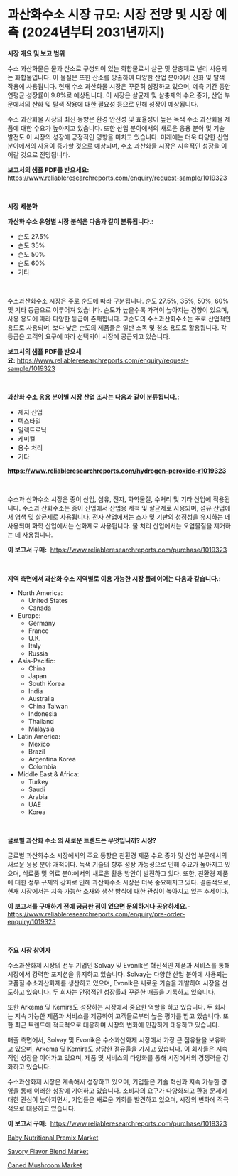<p><h1>과산화수소 시장 규모: 시장 전망 및 시장 예측 (2024년부터 2031년까지)</h1></p><p><strong>시장 개요 및 보고 범위</strong></p>
<p><p>수소 과산화물은 물과 산소로 구성되어 있는 화합물로서 살균 및 살충제로 널리 사용되는 화합물입니다. 이 물질은 또한 산소를 방출하여 다양한 산업 분야에서 산화 및 탈색 작용에 사용됩니다. 현재 수소 과산화물 시장은 꾸준히 성장하고 있으며, 예측 기간 동안 연평균 성장률이 9.8%로 예상됩니다. 이 시장은 살균제 및 살충제의 수요 증가, 산업 부문에서의 산화 및 탈색 작용에 대한 필요성 등으로 인해 성장이 예상됩니다.</p><p>수소 과산화물 시장의 최신 동향은 환경 안전성 및 효율성이 높은 녹색 수소 과산화물 제품에 대한 수요가 높아지고 있습니다. 또한 산업 분야에서의 새로운 응용 분야 및 기술 발전도 이 시장의 성장에 긍정적인 영향을 미치고 있습니다. 미래에는 더욱 다양한 산업 분야에서의 사용이 증가할 것으로 예상되며, 수소 과산화물 시장은 지속적인 성장을 이어갈 것으로 전망됩니다.</p></p>
<p><strong>보고서의 샘플 PDF를 받으세요:</strong> <a href="https://www.reliableresearchreports.com/enquiry/request-sample/1019323">https://www.reliableresearchreports.com/enquiry/request-sample/1019323</a></p>
<p>&nbsp;</p>
<p><strong>시장 세분화</strong></p>
<p><strong>과산화 수소 유형별 시장 분석은 다음과 같이 분류됩니다.:</strong></p>
<p><ul><li>순도 27.5%</li><li>순도 35%</li><li>순도 50%</li><li>순도 60%</li><li>기타</li></ul></p>
<p>&nbsp;</p>
<p><p>수소과산화수소 시장은 주로 순도에 따라 구분됩니다. 순도 27.5%, 35%, 50%, 60% 및 기타 등급으로 이루어져 있습니다. 순도가 높을수록 가격이 높아지는 경향이 있으며, 사용 용도에 따라 다양한 등급이 존재합니다. 고순도의 수소과산화수소는 주로 산업적인 용도로 사용되며, 보다 낮은 순도의 제품들은 일반 소독 및 청소 용도로 활용됩니다. 각 등급은 고객의 요구에 따라 선택되어 시장에 공급되고 있습니다.</p></p>
<p><strong>보고서의 샘플 PDF를 받으세요:</strong>&nbsp;<a href="https://www.reliableresearchreports.com/enquiry/request-sample/1019323">https://www.reliableresearchreports.com/enquiry/request-sample/1019323</a></p>
<p>&nbsp;</p>
<p><strong> 과산화 수소 응용 분야별 시장 산업 조사는 다음과 같이 분류됩니다.:</strong></p>
<p><ul><li>제지 산업</li><li>텍스타일</li><li>일렉트로닉</li><li>케미컬</li><li>용수 처리</li><li>기타</li></ul></p>
<p><strong><a href="https://www.reliableresearchreports.com/hydrogen-peroxide-r1019323">https://www.reliableresearchreports.com/hydrogen-peroxide-r1019323</a></strong></p>
<p>&nbsp;</p>
<p><p>수소과 산화수소 시장은 종이 산업, 섬유, 전자, 화학물질, 수처리 및 기타 산업에 적용됩니다. 수소과 산화수소는 종이 산업에서 산업용 세척 및 살균제로 사용되며, 섬유 산업에서 염색 및 살균제로 사용됩니다. 전자 산업에서는 소자 및 기판의 청정성을 유지하는 데 사용되며 화학 산업에서는 산화제로 사용됩니다. 물 처리 산업에서는 오염물질을 제거하는 데 사용됩니다.</p></p>
<p><strong>이 보고서 구매:</strong>&nbsp; <a href="https://www.reliableresearchreports.com/purchase/1019323">https://www.reliableresearchreports.com/purchase/1019323</a></p>
<p>&nbsp;</p>
<p><strong>지역 측면에서 과산화 수소 지역별로 이용 가능한 시장 플레이어는 다음과 같습니다.:</strong></p>
<p><ul>
    <li>
        North America:
        <ul>
            <li>United States</li>
            <li>Canada</li>
        </ul>
    </li>
    <li>
        Europe:
        <ul>
            <li>Germany</li>
            <li>France</li>
            <li>U.K.</li>
            <li>Italy</li>
            <li>Russia</li>
        </ul>
    </li>
    <li>
        Asia-Pacific:
        <ul>
            <li>China</li>
            <li>Japan</li>
            <li>South Korea</li>
            <li>India</li>
            <li>Australia</li>
            <li>China Taiwan</li>
            <li>Indonesia</li>
            <li>Thailand</li>
            <li>Malaysia</li>
        </ul>
    </li>
    <li>
        Latin America:
        <ul>
            <li>Mexico</li>
            <li>Brazil</li>
            <li>Argentina Korea</li>
            <li>Colombia</li>
        </ul>
    </li>
    <li>
        Middle East & Africa:
        <ul>
            <li>Turkey</li>
            <li>Saudi</li>
            <li>Arabia</li>
            <li>UAE</li>
            <li>Korea</li>
        </ul>
    </li>
    </ul></p>
<p>&nbsp;</p>
<p><strong>글로벌 과산화 수소 의 새로운 트렌드는 무엇입니까? 시장?</strong></p>
<p><p>글로벌 과산화수소 시장에서의 주요 동향은 친환경 제품 수요 증가 및 산업 부문에서의 새로운 응용 분야 개척이다. 녹색 기술의 향후 성장 가능성으로 인해 수요가 높아지고 있으며, 식료품 및 의료 분야에서의 새로운 활용 방안이 발전하고 있다. 또한, 친환경 제품에 대한 정부 규제의 강화로 인해 과산화수소 시장은 더욱 중요해지고 있다. 결론적으로, 현재 시장에서는 지속 가능한 소재와 생산 방식에 대한 관심이 높아지고 있는 추세이다.</p></p>
<p><strong>이 보고서를 구매하기 전에 궁금한 점이 있으면 문의하거나 공유하세요.</strong>- <a href="https://www.reliableresearchreports.com/enquiry/pre-order-enquiry/1019323">https://www.reliableresearchreports.com/enquiry/pre-order-enquiry/1019323</a></p>
<p>&nbsp;</p>
<p><strong>주요 시장 참여자</strong></p>
<p><p>수소과산화제 시장의 선두 기업인 Solvay 및 Evonik은 혁신적인 제품과 서비스를 통해 시장에서 강력한 포지션을 유지하고 있습니다. Solvay는 다양한 산업 분야에 사용되는 고품질 수소과산화제를 생산하고 있으며, Evonik은 새로운 기술을 개발하여 시장을 선도하고 있습니다. 두 회사는 안정적인 성장률과 꾸준한 매출을 기록하고 있습니다.</p><p>또한 Arkema 및 Kemira도 성장하는 시장에서 중요한 역할을 하고 있습니다. 두 회사는 지속 가능한 제품과 서비스를 제공하여 고객들로부터 높은 평가를 받고 있습니다. 또한 최근 트렌드에 적극적으로 대응하며 시장의 변화에 민감하게 대응하고 있습니다.</p><p>매출 측면에서, Solvay 및 Evonik은 수소과산화제 시장에서 가장 큰 점유율을 보유하고 있으며, Arkema 및 Kemira도 상당한 점유율을 가지고 있습니다. 이 회사들은 지속적인 성장을 이어가고 있으며, 제품 및 서비스의 다양화를 통해 시장에서의 경쟁력을 강화하고 있습니다.</p><p>수소과산화제 시장은 계속해서 성장하고 있으며, 기업들은 기술 혁신과 지속 가능한 경영을 통해 이러한 성장에 기여하고 있습니다. 소비자의 요구가 다양화되고 환경 문제에 대한 관심이 높아지면서, 기업들은 새로운 기회를 발견하고 있으며, 시장의 변화에 적극적으로 대응하고 있습니다.</p></p>
<p><strong>이 보고서 구매:</strong>&nbsp;&nbsp;<a href="https://www.reliableresearchreports.com/purchase/1019323">https://www.reliableresearchreports.com/purchase/1019323</a></p>
<p><p><a href="https://sore-arch-6db.notion.site/Baby-Nutritional-Premix-Market-Share-Evolution-and-Market-Growth-Trends-2024-2031-96a7f6e5967f4afe865d3acf42c73141">Baby Nutritional Premix Market</a></p><p><a href="https://funky-papaya-cf4.notion.site/Savory-Flavor-Blend-Market-Focuses-on-Market-Share-Size-and-Projected-Forecast-Till-2031-d0a916b5dc9442d0b583e5724c78cfc7">Savory Flavor Blend Market</a></p><p><a href="https://confirmed-shield-e13.notion.site/Caned-Mushroom-Market-Size-Market-Outlook-and-Market-Forecast-2024-to-2031-88bd1c8fe84e43989995ff5e4189cef8">Caned Mushroom Market</a></p></p>